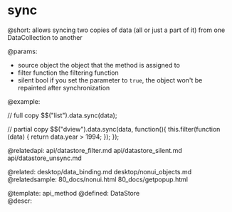 sync
=============



@short:
	allows syncing two copies of data (all or just a part of it) from one DataCollection to another

@params:
- source		object		the object that the method is assigned to
- filter		function		the filtering function
- silent		bool		if you set the parameter to `true`, the object won't be repainted after synchronization

@example:

// full copy
$$("list").data.sync(data);
			
// partial copy
$$("dview").data.sync(data, function(){
	this.filter(function (data) {
	return data.year > 1994;
	});
}); 

@relatedapi:
	api/datastore_filter.md
	api/datastore_silent.md
    api/datastore_unsync.md
    
@related:
	desktop/data_binding.md
    desktop/nonui_objects.md
@relatedsample:
	80_docs/nonui.html
    80_docs/getpopup.html


@template:	api_method
@defined:	DataStore	
@descr:
